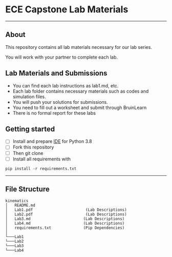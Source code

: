 # ECE Capstone Lab Materials
***
## About
This repository contains all lab materials necessary for our lab series. 

You will work with your partner to complete each lab. 


## Lab Materials and Submissions

- You can find each lab instructions as lab1.md, etc.
- Each lab folder contains necessary materials such as codes and simulation files.
- You will push your solutions for submissions. 
- You need to fill out a worksheet and submit through BruinLearn
- There is no formal report for these labs


## Getting started

- [ ] Install and prepare [IDE](https://www.jetbrains.com/products/compare/?product=pycharm&product=pycharm-ce) for Python 3.8
- [ ] Fork this repository
- [ ] Then git clone 
- [ ] Install all requirements with
```shell
pip install -r requirements.txt
```

***
## File Structure


```
kinematics
│   README.md
│   Lab1.pdf                       (Lab Descriptions)   
│   Lab2.pdf                       (Lab Descriptions)   
│   Lab3.md                       (Lab Descriptions)   
│   Lab4.md                       (Lab Descriptions)   
│   requirements.txt              (Pip Dependencies)   
│
└───Lab1
└───Lab2
└───Lab3
└───Lab4
    
```


